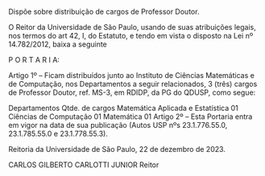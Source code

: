 Dispõe sobre distribuição de cargos de Professor Doutor.

O Reitor da Universidade de São Paulo, usando de suas atribuições legais, nos termos do art 42, I, do Estatuto, e tendo em vista o disposto na Lei nº 14.782/2012, baixa a seguinte

P O R T A R I A:

Artigo 1º – Ficam distribuídos junto ao Instituto de Ciências Matemáticas e de Computação, nos Departamentos a seguir relacionados, 3 (três) cargos de Professor Doutor, ref. MS-3, em RDIDP, da PG do QDUSP, como segue:

Departamentos	Qtde. de cargos
Matemática Aplicada e Estatística	01
Ciências de Computação	01
Matemática	01
Artigo 2º – Esta Portaria entra em vigor na data de sua publicação (Autos USP nºs 23.1.776.55.0, 23.1.785.55.0 e 23.1.778.55.3).

Reitoria da Universidade de São Paulo, 22 de dezembro de 2023.

CARLOS GILBERTO CARLOTTI JUNIOR
Reitor